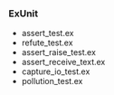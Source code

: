 ### ExUnit
* assert_test.ex
* refute_test.ex
* assert_raise_test.ex
* assert_receive_text.ex
* capture_io_test.ex
* pollution_test.ex

